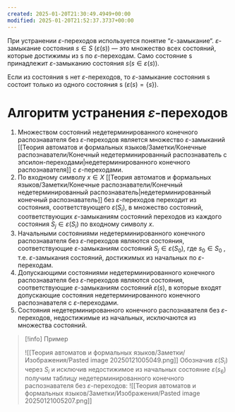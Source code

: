 ```yaml
---
created: 2025-01-20T21:30:49.4949+00:00
modified: 2025-01-20T21:52:37.3737+00:00
---
```

При устранении $\varepsilon$-переходов используется понятие “$\varepsilon$-замыкание“. $\varepsilon$-замыкание состояния $s \in S$ $(\varepsilon(s))$ — это множество всех состояний, которые достижимы из s по $\varepsilon$-переходам. Само состояние s принадлежит $\varepsilon$-замыканию состояния $s (s \in \varepsilon (s))$. 

Если из состояния s нет $\varepsilon$-переходов, то $\varepsilon$-замыкание состояния s состоит только из одного состояния s $(\varepsilon(s)=\{s\})$.

# Алгоритм устранения $\varepsilon$-переходов
1. Множеством состояний недетерминированного конечного распознавателя без $\varepsilon$-переходов является множество $\varepsilon$-замыканий [[Теория автоматов и формальных языков/Заметки/Конечные распознаватели/Конечный недетерминированный распознаватель с эпсилон-переходами|недетерминированного конечного распознавателя]] с $\varepsilon$-переходами.
2. По входному символу $x\in X$ [[Теория автоматов и формальных языков/Заметки/Конечные распознаватели/Конечный недетерминированный распознаватель|недетерминированный конечный распознаватель]] без $\varepsilon$-переходов переходит из состояния, соответствующего $\varepsilon(S_i)$, в множество состояний, соответствующих $\varepsilon$-замыканиям состояний переходов из каждого состояния $S_j \in \varepsilon(S_i)$ по входному символу $x$.
3. Начальными состояниями недетерминированного конечного распознавателя без $\varepsilon$-переходов являются состояния, соответствующие $\varepsilon$-замыканиям состояний $S_j\in \varepsilon(S_0)$, где $s_0 \in S_0$ , т.е. $\varepsilon$-замыкания состояний, достижимых из начальных по $\varepsilon$-переходам.
4. Допускающими состояниями недетерминированного конечного распознавателя без $\varepsilon$-переходов являются состояния, соответствующие $\varepsilon$-замыканиям состояний $\varepsilon(s)$, в которые входят допускающие состояния недетерминированного конечного распознавателя с $\varepsilon$-переходами.
5. Состояния недетерминированного конечного распознавателя без $\varepsilon$-переходов, недостижимые из начальных, исключаются из множества состояний.

>[!info] Пример
>
>![[Теория автоматов и формальных языков/Заметки/Изображения/Pasted image 20250121005049.png]]
>Обозначив $\varepsilon(S_i)$ через $S_i$ и исключив недостижимое из начальных состояние $\varepsilon(s_6)$ получим таблицу недетерминированного конечного распознавателя без $\varepsilon$-переходов:
>![[Теория автоматов и формальных языков/Заметки/Изображения/Pasted image 20250121005207.png]]